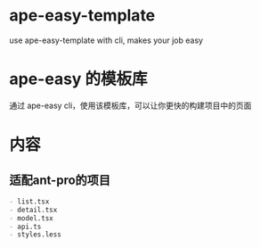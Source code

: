 # ape-easy-template
use ape-easy-template with cli,   makes your job easy

# ape-easy 的模板库
通过 ape-easy cli，使用该模板库，可以让你更快的构建项目中的页面

# 内容
## 适配ant-pro的项目

```markdown
- list.tsx
- detail.tsx
- model.tsx
- api.ts
- styles.less
```
